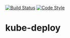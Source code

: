 [![Build Status](https://img.shields.io/travis/guidesmiths/kube-deploy/master.svg)](https://travis-ci.org/guidesmiths/kube-deploy)
[![Code Style](https://img.shields.io/badge/code%20style-imperative-brightgreen.svg)](https://github.com/guidesmiths/eslint-config-imperative)

# kube-deploy
